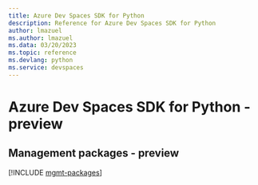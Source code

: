 ```yaml
---
title: Azure Dev Spaces SDK for Python
description: Reference for Azure Dev Spaces SDK for Python
author: lmazuel
ms.author: lmazuel
ms.data: 03/20/2023
ms.topic: reference
ms.devlang: python
ms.service: devspaces
---
```

# Azure Dev Spaces SDK for Python - preview

## Management packages - preview
[!INCLUDE [mgmt-packages](dev-spaces-mgmt-index.md)]